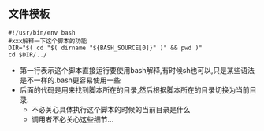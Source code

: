## 文件模板
```
#!/usr/bin/env bash
#xxx解释一下这个脚本的功能
DIR="$( cd "$( dirname "${BASH_SOURCE[0]}" )" && pwd )"
cd $DIR/../
```


* 第一行表示这个脚本直接运行要使用bash解释,有时候sh也可以,只是某些语法是不一样的.bash更容易使用一些
* 后面的代码是用来找到脚本所在的目录,然后根据脚本所在的目录切换为当前目录. 
  * 不必关心具体执行这个脚本的时候的当前目录是什么 
  * 调用者不必关心这些细节...
